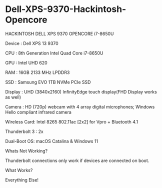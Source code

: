 # Dell-XPS-9370-Hackintosh-Opencore
HACKINTOSH DELL XPS 9370 OPENCORE i7-8650U


Device : Dell XPS 13 9370

CPU : 8th Generation Intel Quad Core i7-8650U

GPU : Intel UHD 620

RAM : 16GB 2133 MHz LPDDR3

SSD : Samsung EVO 1TB NVMe PCIe SSD

Display : UHD (3840x2160) InfinityEdge touch display(FHD Display works as well)

Camera : HD (720p) webcam with 4 array digital microphones; Windows Hello compliant infrared camera

Wireless Card: Intel 8265 802.11ac [2x2] for Vpro + Bluetooth 4.1

Thunderbolt 3 : 2x

Dual-Boot OS: macOS Catalina & Windows 11






Whats Not Working?

Thunderbolt connections only work if devices are connected on boot.


What Works?

Everything Else!
